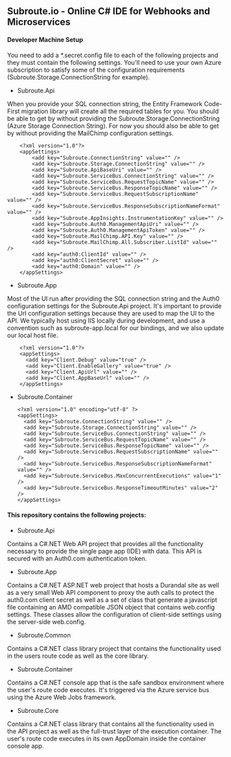 ## Subroute.io - Online C# IDE for Webhooks and Microservices

#### Developer Machine Setup ####

You need to add a *.secret.config file to each of the following projects and they must contain the following settings. You'll need to use your own Azure subscription to satisfy some of the configuration requirements (Subroute.Storage.ConnectionString for example).

  * Subroute.Api

  When you provide your SQL connection string, the Entity Framework Code-First migration library will create all the required tables for you.
  You should be able to get by without providing the Subroute.Storage.ConnectionString (Azure Storage Connection String).
  For now you should also be able to get by without providing the MailChimp configuration settings.

        <?xml version="1.0"?>
        <appSettings>
            <add key="Subroute.ConnectionString" value="" />
            <add key="Subroute.Storage.ConnectionString" value="" />
            <add key="Subroute.ApiBaseUri" value="" />
            <add key="Subroute.ServiceBus.ConnectionString" value="" />
            <add key="Subroute.ServiceBus.RequestTopicName" value="" />
            <add key="Subroute.ServiceBus.ResponseTopicName" value="" />
            <add key="Subroute.ServiceBus.RequestSubscriptionName" value="" />
            <add key="Subroute.ServiceBus.ResponseSubscriptionNameFormat" value="" />
            <add key="Subroute.AppInsights.InstrumentationKey" value="" />
            <add key="Subroute.Auth0.ManagementApiUri" value="" />
            <add key="Subroute.Auth0.ManagementApiToken" value="" />
            <add key="Subroute.MailChimp.API.Key" value="" />
            <add key="Subroute.MailChimp.All.Subscriber.ListId" value="" />
            <add key="auth0:ClientId" value="" />
            <add key="auth0:ClientSecret" value="" />
            <add key="auth0:Domain" value="" />
        </appSettings>

  * Subroute.App

  Most of the UI run after providing the SQL connection string and the Auth0 configuration settings for the Subroute.Api project.
  It's important to provide the Url configuration settings because they are used to map the UI to the API.
  We typically host using IIS locally during development, and use a convention such as subroute-app.local for our bindings, and we also update our local host file.

        <?xml version="1.0"?>
        <appSettings>
          <add key="Client.Debug" value="true" />
          <add key="Client.EnableGallery" value="true" />
          <add key="Client.ApiUrl" value="" />
          <add key="Client.AppBaseUrl" value="" />
        </appSettings>

  * Subroute.Container

        <?xml version="1.0" encoding="utf-8" ?>
        <appSettings>
          <add key="Subroute.ConnectionString" value="" />
          <add key="Subroute.Storage.ConnectionString" value="" />
          <add key="Subroute.ServiceBus.ConnectionString" value="" />
          <add key="Subroute.ServiceBus.RequestTopicName" value="" />
          <add key="Subroute.ServiceBus.ResponseTopicName" value="" />
          <add key="Subroute.ServiceBus.RequestSubscriptionName" value="" />
          <add key="Subroute.ServiceBus.ResponseSubscriptionNameFormat" value="" />
          <add key="Subroute.ServiceBus.MaxConcurrentExecutions" value="1" />
          <add key="Subroute.ServiceBus.ResponseTimeoutMinutes" value="2" />
        </appSettings>

#### This repository contains the following projects: ####

  * Subroute.Api
  
  Contains a C#.NET Web API project that provides all the functionality necessary to provide the single page app (IDE) with data. This API is secured with an Auth0.com authentication token.
  
  * Subroute.App
  
  Contains a C#.NET ASP.NET web project that hosts a Durandal site as well as a very small Web API component to proxy the auth calls to protect the auth0.com client secret as well as a set of class that generate a javascript file containing an AMD compatible JSON object that contains web.config settings. These classes allow the configuration of client-side settings using the server-side web.config.
  
  * Subroute.Common
  
  Contains a C#.NET class library project that contains the functionality used in the users route code as well as the core library.
  
  * Subroute.Container
  
  Contains a C#.NET console app that is the safe sandbox environment where the user's route code executes. It's triggered via the Azure service bus using the Azure Web Jobs framework.
  
  * Subroute.Core
  
  Contains a C#.NET class library that contains all the functionality used in the API project as well as the full-trust layer of the execution container. The user's route code executes in its own AppDomain inside the container console app.
